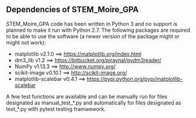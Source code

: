 Dependencies of STEM_Moire_GPA
--------------


STEM_Moire_GPA code has been written in Python 3 and no support is planned to make it run with Python 2.7. 
The following packages are required to be able to use the software (a newer version of the package might or might not work):
- matplotlib v2.1.0 ==> https://matplotlib.org/index.html
- dm3_lib v1.2 ==> https://bitbucket.org/piraynal/pydm3reader/
- NumPy v1.13.3 ==> http://www.numpy.org/
- scikit-image v0.10.1 ==> http://scikit-image.org/
- matplotlib-scalebar v0.4.1 ==> https://pypi.python.org/pypi/matplotlib-scalebar

A few test functions are available and can be manually run for files designated as manual_test_\*.py and automatically for files designated as test_\*.py with pytest testing framwework.

